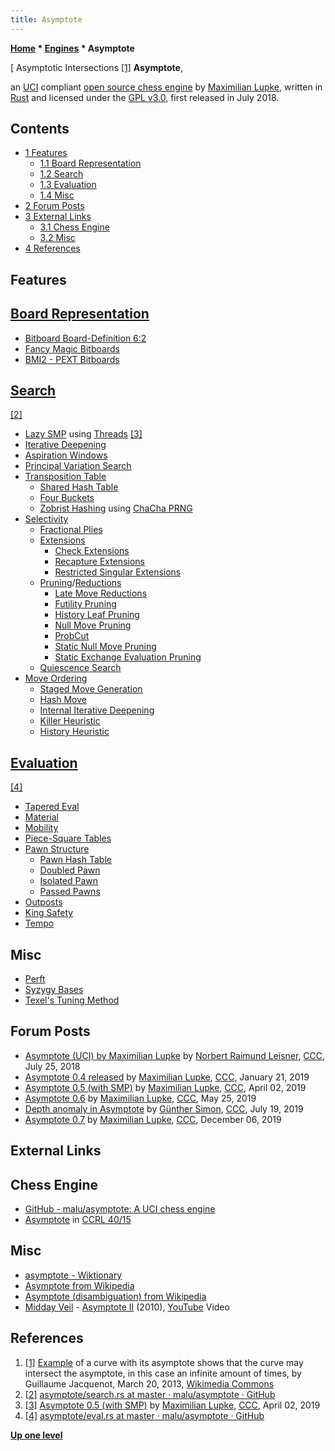 ```yaml
---
title: Asymptote
---
```

**[Home](Home "Home") * [Engines](Engines "Engines") * Asymptote**

\[ Asymptotic Intersections <a id="cite-note-1" href="#cite-ref-1">[1]</a>
**Asymptote**,

an [UCI](UCI "UCI") compliant [open source chess engine](Category:Open_Source "Category:Open Source") by [Maximilian Lupke](Maximilian_Lupke "Maximilian Lupke"), written in [Rust](Rust "Rust") and licensed under the [GPL v3.0](Free_Software_Foundation#GPL "Free Software Foundation"), first released in July 2018.

## Contents

- [1 Features](#features)
  - [1.1 Board Representation](#board-representation)
  - [1.2 Search](#search)
  - [1.3 Evaluation](#evaluation)
  - [1.4 Misc](#misc)
- [2 Forum Posts](#forum-posts)
- [3 External Links](#external-links)
  - [3.1 Chess Engine](#chess-engine)
  - [3.2 Misc](#misc-2)
- [4 References](#references)

## Features

## [Board Representation](Board_Representation "Board Representation")

- [Bitboard Board-Definition 6:2](Bitboard_Board-Definition#SixTwo "Bitboard Board-Definition")
- [Fancy Magic Bitboards](Magic_Bitboards#Fancy "Magic Bitboards")
- [BMI2 - PEXT Bitboards](BMI2#PEXTBitboards "BMI2")

## [Search](Search "Search")

<a id="cite-note-2" href="#cite-ref-2">[2]</a>

- [Lazy SMP](Lazy_SMP "Lazy SMP") using [Threads](Thread "Thread") <a id="cite-note-3" href="#cite-ref-3">[3]</a>
- [Iterative Deepening](Iterative_Deepening "Iterative Deepening")
- [Aspiration Windows](Aspiration_Windows "Aspiration Windows")
- [Principal Variation Search](Principal_Variation_Search "Principal Variation Search")
- [Transposition Table](Transposition_Table "Transposition Table")
  - [Shared Hash Table](Shared_Hash_Table "Shared Hash Table")
  - [Four Buckets](Transposition_Table#Bucket "Transposition Table")
  - [Zobrist Hashing](Zobrist_Hashing "Zobrist Hashing") using [ChaCha PRNG](Pseudorandom_Number_Generator#ChaCha "Pseudorandom Number Generator")
- [Selectivity](Selectivity "Selectivity")
  - [Fractional Plies](Depth#FractionalPlies "Depth")
  - [Extensions](Extensions "Extensions")
    - [Check Extensions](Check_Extensions "Check Extensions")
    - [Recapture Extensions](Recapture_Extensions "Recapture Extensions")
    - [Restricted Singular Extensions](Singular_Extensions#RestrictedSE "Singular Extensions")
  - [Pruning](Pruning "Pruning")/[Reductions](Reductions "Reductions")
    - [Late Move Reductions](Late_Move_Reductions "Late Move Reductions")
    - [Futility Pruning](Futility_Pruning "Futility Pruning")
    - [History Leaf Pruning](History_Leaf_Pruning "History Leaf Pruning")
    - [Null Move Pruning](Null_Move_Pruning "Null Move Pruning")
    - [ProbCut](ProbCut "ProbCut")
    - [Static Null Move Pruning](Reverse_Futility_Pruning "Reverse Futility Pruning")
    - [Static Exchange Evaluation Pruning](Static_Exchange_Evaluation "Static Exchange Evaluation")
  - [Quiescence Search](Quiescence_Search "Quiescence Search")
- [Move Ordering](Move_Ordering "Move Ordering")
  - [Staged Move Generation](Move_Generation#Staged "Move Generation")
  - [Hash Move](Hash_Move "Hash Move")
  - [Internal Iterative Deepening](Internal_Iterative_Deepening "Internal Iterative Deepening")
  - [Killer Heuristic](Killer_Heuristic "Killer Heuristic")
  - [History Heuristic](History_Heuristic "History Heuristic")

## [Evaluation](Evaluation "Evaluation")

<a id="cite-note-4" href="#cite-ref-4">[4]</a>

- [Tapered Eval](Tapered_Eval "Tapered Eval")
- [Material](Material "Material")
- [Mobility](Mobility "Mobility")
- [Piece-Square Tables](Piece-Square_Tables "Piece-Square Tables")
- [Pawn Structure](Pawn_Structure "Pawn Structure")
  - [Pawn Hash Table](Pawn_Hash_Table "Pawn Hash Table")
  - [Doubled Pawn](Doubled_Pawn "Doubled Pawn")
  - [Isolated Pawn](Isolated_Pawn "Isolated Pawn")
  - [Passed Pawns](Passed_Pawn "Passed Pawn")
- [Outposts](Outposts "Outposts")
- [King Safety](King_Safety "King Safety")
- [Tempo](Tempo "Tempo")

## Misc

- [Perft](Perft "Perft")
- [Syzygy Bases](Syzygy_Bases "Syzygy Bases")
- [Texel's Tuning Method](Texel%27s_Tuning_Method "Texel's Tuning Method")

## Forum Posts

- [Asymptote (UCI) by Maximilian Lupke](http://www.talkchess.com/forum3/viewtopic.php?f=2&t=68074) by [Norbert Raimund Leisner](Norbert_Raimund_Leisner "Norbert Raimund Leisner"), [CCC](CCC "CCC"), July 25, 2018
- [Asymptote 0.4 released](http://www.talkchess.com/forum3/viewtopic.php?f=2&t=69677) by [Maximilian Lupke](Maximilian_Lupke "Maximilian Lupke"), [CCC](CCC "CCC"), January 21, 2019
- [Asymptote 0.5 (with SMP)](http://www.talkchess.com/forum3/viewtopic.php?f=2&t=70387) by [Maximilian Lupke](Maximilian_Lupke "Maximilian Lupke"), [CCC](CCC "CCC"), April 02, 2019
- [Asymptote 0.6](http://www.talkchess.com/forum3/viewtopic.php?f=2&t=70818) by [Maximilian Lupke](Maximilian_Lupke "Maximilian Lupke"), [CCC](CCC "CCC"), May 25, 2019
- [Depth anomaly in Asymptote](http://www.talkchess.com/forum3/viewtopic.php?f=7&t=71319) by [Günther Simon](G%C3%BCnther_Simon "Günther Simon"), [CCC](CCC "CCC"), July 19, 2019
- [Asymptote 0.7](http://www.talkchess.com/forum3/viewtopic.php?f=2&t=72512) by [Maximilian Lupke](Maximilian_Lupke "Maximilian Lupke"), [CCC](CCC "CCC"), December 06, 2019

## External Links

## Chess Engine

- [GitHub - malu/asymptote: A UCI chess engine](https://github.com/malu/asymptote)
- [Asymptote](http://ccrl.chessdom.com/ccrl/4040/cgi/compare_engines.cgi?family=Asymptote&print=Rating+list&print=Results+table&print=LOS+table&print=Ponder+hit+table&print=Eval+difference+table&print=Comopp+gamenum+table&print=Overlap+table&print=Score+with+common+opponents) in [CCRL 40/15](CCRL "CCRL")

## Misc

- [asymptote - Wiktionary](https://en.wiktionary.org/wiki/asymptote)
- [Asymptote from Wikipedia](https://en.wikipedia.org/wiki/Asymptote)
- [Asymptote (disambiguation) from Wikipedia](<https://en.wikipedia.org/wiki/Asymptote_(disambiguation)>)
- [Midday Veil](http://records.translinguisticother.com/midday-veil/) - [Asymptote II](https://middayveil.bandcamp.com/track/asymptote-part-2) (2010), [YouTube](https://en.wikipedia.org/wiki/YouTube) Video

## References

1. <a id="cite-ref-1" href="#cite-note-1">[1]</a> [Example](https://commons.wikimedia.org/wiki/File:Asymptote02_vectorial.svg) of a curve with its asymptote shows that the curve may intersect the asymptote, in this case an infinite amount of times, by Guillaume Jacquenot, March 20, 2013, [Wikimedia Commons](https://en.wikipedia.org/wiki/Wikimedia_Commons)
1. <a id="cite-ref-2" href="#cite-note-2">[2]</a> [asymptote/search.rs at master · malu/asymptote · GitHub](https://github.com/malu/asymptote/blob/master/src/search.rs)
1. <a id="cite-ref-3" href="#cite-note-3">[3]</a> [Asymptote 0.5 (with SMP)](http://www.talkchess.com/forum3/viewtopic.php?f=2&t=70387) by [Maximilian Lupke](Maximilian_Lupke "Maximilian Lupke"), [CCC](CCC "CCC"), April 02, 2019
1. <a id="cite-ref-4" href="#cite-note-4">[4]</a> [asymptote/eval.rs at master · malu/asymptote · GitHub](https://github.com/malu/asymptote/blob/master/src/eval.rs)

**[Up one level](Engines "Engines")**

